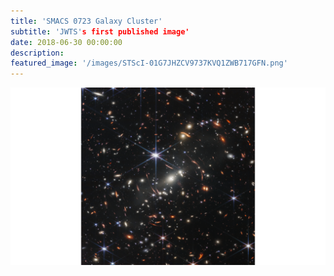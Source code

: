 ```yaml
---
title: 'SMACS 0723 Galaxy Cluster'
subtitle: 'JWTS's first published image'
date: 2018-06-30 00:00:00
description: 
featured_image: '/images/STScI-01G7JHZCV9737KVQ1ZWB717GFN.png'
---
```


![](/images/STScI-01G7JHZCV9737KVQ1ZWB717GFN.png)

